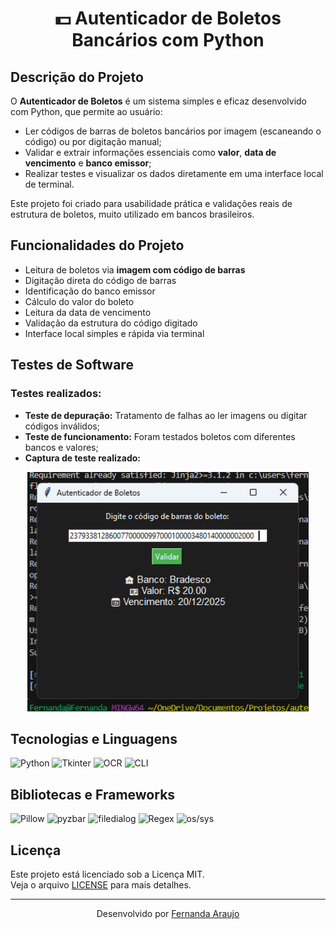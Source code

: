 <h1 align="center">  💵 Autenticador de Boletos Bancários com Python</h1>

## Descrição do Projeto

O **Autenticador de Boletos** é um sistema simples e eficaz desenvolvido com Python, que permite ao usuário:
- Ler códigos de barras de boletos bancários por imagem (escaneando o código) ou por digitação manual;
- Validar e extrair informações essenciais como **valor**, **data de vencimento** e **banco emissor**;
- Realizar testes e visualizar os dados diretamente em uma interface local de terminal.

Este projeto foi criado para usabilidade prática e validações reais de estrutura de boletos, muito utilizado em bancos brasileiros.

## Funcionalidades do Projeto

-  Leitura de boletos via **imagem com código de barras**
-  Digitação direta do código de barras
-  Identificação do banco emissor
-  Cálculo do valor do boleto
-  Leitura da data de vencimento
-  Validação da estrutura do código digitado
-  Interface local simples e rápida via terminal

## Testes de Software

### Testes realizados:
- **Teste de depuração:** Tratamento de falhas ao ler imagens ou digitar códigos inválidos;
- **Teste de funcionamento:** Foram testados boletos com diferentes bancos e valores;
- **Captura de teste realizado:**
<p align="center">
  <img src="./img/img.teste.png" width="450" />
</p>

## Tecnologias e Linguagens 
![Python](https://img.shields.io/badge/Python-3.11-grey?logo=python&logoColor=black)
![Tkinter](https://img.shields.io/badge/Tkinter-GUI-grey?logo=python&logoColor=black)
![OCR](https://img.shields.io/badge/OCR-Recognition-grey?logo=google&logoColor=black)
![CLI](https://img.shields.io/badge/CLI-Interface-grey?logo=gnubash&logoColor=black)

## Bibliotecas e Frameworks

![Pillow](https://img.shields.io/badge/Pillow-Image-grey?logo=python&logoColor=black)
![pyzbar](https://img.shields.io/badge/pyzbar-Barcodes-grey?logo=python&logoColor=black)
![filedialog](https://img.shields.io/badge/filedialog-Tkinter-grey?logo=python&logoColor=black)
![Regex](https://img.shields.io/badge/Regex-Validation-grey?logo=regex&logoColor=black)
![os/sys](https://img.shields.io/badge/OS%20%26%20SYS-Core-grey?logo=windows&logoColor=black)

## Licença

Este projeto está licenciado sob a Licença MIT.  
Veja o arquivo [LICENSE](LICENSE) para mais detalhes.

--- 

<p align="center">
    Desenvolvido por <a href="https://github.com/AraujoTech1">Fernanda Araujo</a> 
</p>
